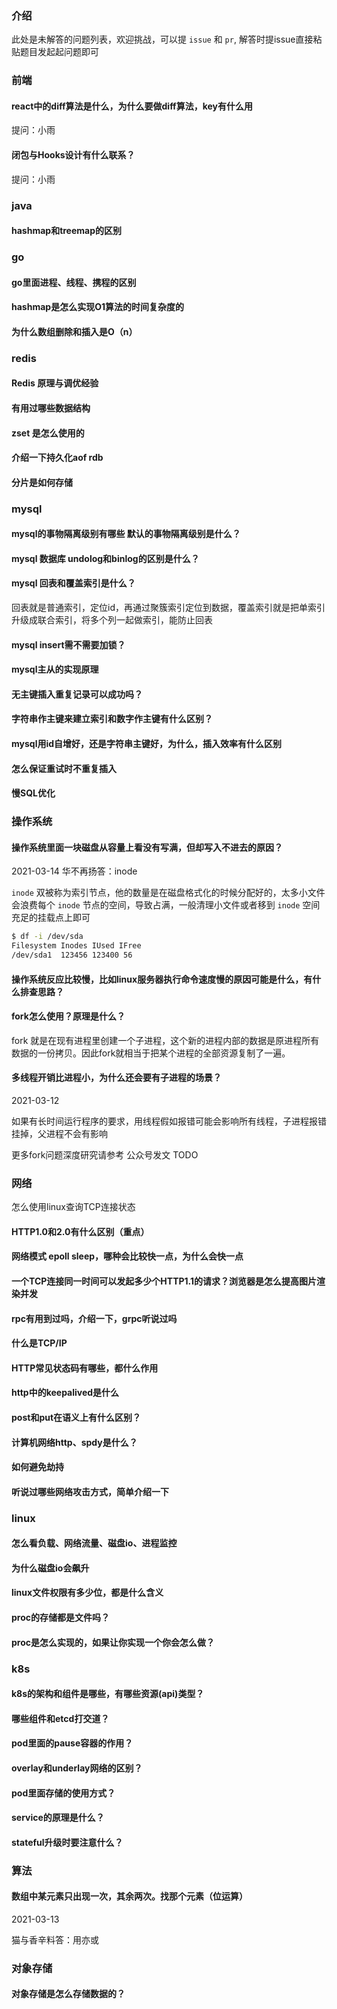 ### 介绍

此处是未解答的问题列表，欢迎挑战，可以提 `issue` 和 `pr`,
解答时提issue直接粘贴题目发起起问题即可

### 前端

#### react中的diff算法是什么，为什么要做diff算法，key有什么用

提问：小雨

#### 闭包与Hooks设计有什么联系？
提问：小雨

### java

#### hashmap和treemap的区别

### go

#### go里面进程、线程、携程的区别

#### hashmap是怎么实现O1算法的时间复杂度的

#### 为什么数组删除和插入是O（n）

### redis

#### Redis 原理与调优经验

#### 有用过哪些数据结构

#### zset 是怎么使用的

#### 介绍一下持久化aof rdb

#### 分片是如何存储


### mysql

#### mysql的事物隔离级别有哪些 默认的事物隔离级别是什么？

#### mysql 数据库 undolog和binlog的区别是什么？

#### mysql 回表和覆盖索引是什么？
回表就是普通索引，定位id，再通过聚簇索引定位到数据，覆盖索引就是把单索引升级成联合索引，将多个列一起做索引，能防止回表

#### mysql insert需不需要加锁？

#### mysql主从的实现原理

#### 无主键插入重复记录可以成功吗？

#### 字符串作主键来建立索引和数字作主键有什么区别？

#### mysql用id自增好，还是字符串主键好，为什么，插入效率有什么区别

#### 怎么保证重试时不重复插入

#### 慢SQL优化

### 操作系统

#### 操作系统里面一块磁盘从容量上看没有写满，但却写入不进去的原因？
2021-03-14
华不再扬答：inode

`inode` 双被称为索引节点，他的数量是在磁盘格式化的时候分配好的，太多小文件会浪费每个 `inode` 节点的空间，导致占满，一般清理小文件或者移到 `inode` 空间充足的挂载点上即可

``` BASH
$ df -i /dev/sda
Filesystem Inodes IUsed IFree
/dev/sda1  123456 123400 56
```

#### 操作系统反应比较慢，比如linux服务器执行命令速度慢的原因可能是什么，有什么排查思路？

#### fork怎么使用？原理是什么？
fork 就是在现有进程里创建一个子进程，这个新的进程内部的数据是原进程所有数据的一份拷贝。因此fork就相当于把某个进程的全部资源复制了一遍。

#### 多线程开销比进程小，为什么还会要有子进程的场景？
2021-03-12
  
如果有长时间运行程序的要求，用线程假如报错可能会影响所有线程，子进程报错挂掉，父进程不会有影响

更多fork问题深度研究请参考 公众号发文 TODO

### 网络
怎么使用linux查询TCP连接状态

#### HTTP1.0和2.0有什么区别（重点）

#### 网络模式 epoll sleep，哪种会比较快一点，为什么会快一点

#### 一个TCP连接同一时间可以发起多少个HTTP1.1的请求？浏览器是怎么提高图片渲染并发

#### rpc有用到过吗，介绍一下，grpc听说过吗

#### 什么是TCP/IP

#### HTTP常见状态码有哪些，都什么作用

#### http中的keepalived是什么

#### post和put在语义上有什么区别？

#### 计算机网络http、spdy是什么？

#### 如何避免劫持

#### 听说过哪些网络攻击方式，简单介绍一下

### linux
#### 怎么看负载、网络流量、磁盘io、进程监控

#### 为什么磁盘io会飙升

#### linux文件权限有多少位，都是什么含义

#### proc的存储都是文件吗？

#### proc是怎么实现的，如果让你实现一个你会怎么做？

### k8s
#### k8s的架构和组件是哪些，有哪些资源(api)类型？
#### 哪些组件和etcd打交道？
#### pod里面的pause容器的作用？
#### overlay和underlay网络的区别？
#### pod里面存储的使用方式？
#### service的原理是什么？
#### stateful升级时要注意什么？

### 算法

#### 数组中某元素只出现一次，其余两次。找那个元素（位运算） 
2021-03-13

猫与香辛料答：用亦或

### 对象存储

#### 对象存储是怎么存储数据的？
